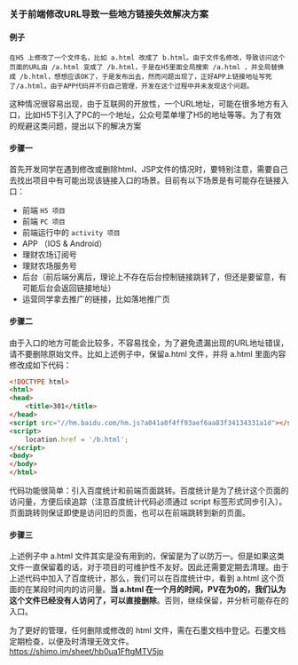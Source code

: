 ### 关于前端修改URL导致一些地方链接失效解决方案

#### 例子
```
在H5 上修改了一个文件名，比如 a.html 改成了 b.html。由于文件名修改，导致访问这个页面的URL由 /a.html 变成了 /b.html，于是在H5里面全局搜索 /a.html ，并全局替换成 /b.html，想想应该OK了，于是发布出去，然而问题出现了，正好APP上链接地址写死了/a.html，由于APP代码并不归自己管理，开发在这个过程中并未发现这个问题。
```

这种情况很容易出现，由于互联网的开放性，一个URL地址，可能在很多地方有入口，比如H5下引入了PC的一个地址，公众号菜单埋了H5的地址等等。为了有效的规避这类问题，提出以下的解决方案

#### 步骤一
首先开发同学在遇到修改或删除html、JSP文件的情况时，要特别注意，需要自己去找出项目中有可能出现该链接入口的场景。目前有以下场景是有可能存在链接入口：
- 前端 `H5 项目`
- 前端 `PC 项目`
- 前端运行中的 `activity 项目`
- APP （IOS & Android）
- 理财农场订阅号
- 理财农场服务号
- 后台（前后端分离后，理论上不存在后台控制链接跳转了，但还是要留意，有可能后台会返回链接地址）
- 运营同学拿去推广的链接，比如落地推广页

#### 步骤二
由于入口的地方可能会比较多，不容易找全，为了避免遗漏出现的URL地址错误，请不要删除原始文件。比如上述例子中，保留a.html 文件，并将 a.html 里面内容修改成如下代码：
```HTML
<!DOCTYPE html>
<html>
<head>
    <title>301</title>
</head>
<script src="//hm.baidu.com/hm.js?a041a0f4ff93aef6aa83f34134331a1d"></script>
<script>
    location.href = '/b.html';
</script>
<body>
</body>
</html>
```
代码功能很简单：引入百度统计和前端页面跳转。百度统计是为了统计这个页面的访问量，方便后续追踪（注意百度统计代码必须通过 script 标签形式同步引入）。页面跳转则保证即使是访问旧的页面，也可以在前端跳转到新的页面。

#### 步骤三
上述例子中 a.html 文件其实是没有用到的，保留是为了以防万一。但是如果这类文件一直保留着的话，对于项目的可维护性不友好。因此还需要定期去清理。由于上述代码中加入了百度统计，那么，我们可以在百度统计中，看到 a.html 这个页面的在某段时间内的访问量。**当 a.html 在一个月的时间，PV在为0的，我们认为这个文件已经没有人访问了，可以直接删除**。否则，继续保留，并分析可能存在的入口。

为了更好的管理，任何删除或修改的 html 文件，需在石墨文档中登记。石墨文档定期检查，以便及时清理无效文件。
https://shimo.im/sheet/hb0ua1FftgMTV5jp
